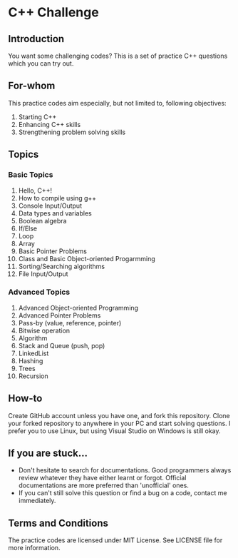# C++ Challenge
## Introduction
You want some challenging codes? This is a set of practice C++ questions which you can try out.

## For-whom
This practice codes aim especially, but not limited to, following objectives:
1. Starting C++
2. Enhancing C++ skills
3. Strengthening problem solving skills

## Topics
### Basic Topics
1. Hello, C++!
2. How to compile using g++
3. Console Input/Output
4. Data types and variables
5. Boolean algebra
6. If/Else
7. Loop
8. Array
9. Basic Pointer Problems
10. Class and Basic Object-oriented Progarmming
11. Sorting/Searching algorithms
12. File Input/Output

### Advanced Topics
1. Advanced Object-oriented Programming
2. Advanced Pointer Problems
3. Pass-by (value, reference, pointer)
4. Bitwise operation
5. Algorithm
6. Stack and Queue (push, pop)
7. LinkedList
8. Hashing
9. Trees
10. Recursion

## How-to
Create GitHub account unless you have one, and fork this repository. Clone your forked repository to anywhere in your PC and start solving questions. I prefer you to use Linux, but using Visual Studio on Windows is still okay.

## If you are stuck...
* Don't hesitate to search for documentations. Good programmers always review whatever they have either learnt or forgot. Official documentations are more preferred than 'unofficial' ones.
* If you can't still solve this question or find a bug on a code, contact me immediately.
 
## Terms and Conditions
The practice codes are licensed under MIT License. See LICENSE file for more information.
